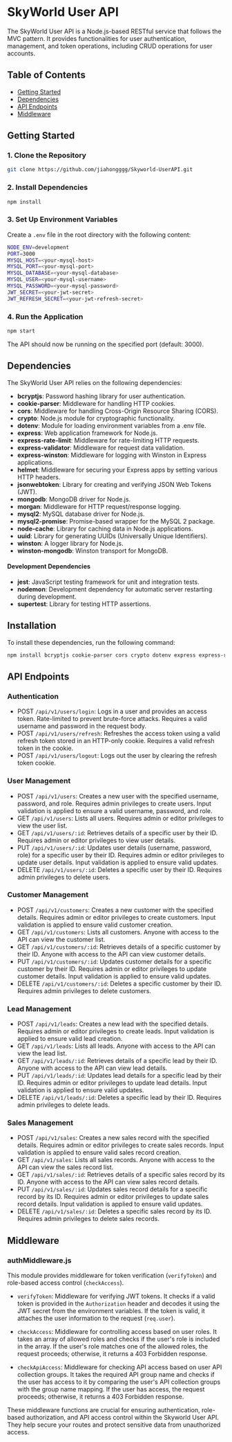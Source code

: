 # SkyWorld User API

The SkyWorld User API is a Node.js-based RESTful service that follows the MVC pattern. It provides functionalities for user authentication, management, and token operations, including CRUD operations for user accounts.

## Table of Contents

- [Getting Started](#getting-started)
- [Dependencies](#dependencies)
- [API Endpoints](#api-endpoints)
- [Middleware](#middleware)

## Getting Started

### 1. Clone the Repository

```bash
git clone https://github.com/jiahongggg/Skyworld-UserAPI.git
```

### 2. Install Dependencies

```bash
npm install
```

### 3. Set Up Environment Variables

Create a `.env` file in the root directory with the following content:

```bash
NODE_ENV=development
PORT=3000
MYSQL_HOST=<your-mysql-host>
MYSQL_PORT=<your-mysql-port>
MYSQL_DATABASE=<your-mysql-database>
MYSQL_USER=<your-mysql-username>
MYSQL_PASSWORD=<your-mysql-password>
JWT_SECRET=<your-jwt-secret>
JWT_REFRESH_SECRET=<your-jwt-refresh-secret>
```

### 4. Run the Application

```bash
npm start
```

The API should now be running on the specified port (default: 3000).

## Dependencies

The SkyWorld User API relies on the following dependencies:

- **bcryptjs**: Password hashing library for user authentication.
- **cookie-parser**: Middleware for handling HTTP cookies.
- **cors**: Middleware for handling Cross-Origin Resource Sharing (CORS).
- **crypto**: Node.js module for cryptographic functionality.
- **dotenv**: Module for loading environment variables from a .env file.
- **express**: Web application framework for Node.js.
- **express-rate-limit**: Middleware for rate-limiting HTTP requests.
- **express-validator**: Middleware for request data validation.
- **express-winston**: Middleware for logging with Winston in Express applications.
- **helmet**: Middleware for securing your Express apps by setting various HTTP headers.
- **jsonwebtoken**: Library for creating and verifying JSON Web Tokens (JWT).
- **mongodb**: MongoDB driver for Node.js.
- **morgan**: Middleware for HTTP request/response logging.
- **mysql2**: MySQL database driver for Node.js.
- **mysql2-promise**: Promise-based wrapper for the MySQL 2 package.
- **node-cache**: Library for caching data in Node.js applications.
- **uuid**: Library for generating UUIDs (Universally Unique Identifiers).
- **winston**: A logger library for Node.js.
- **winston-mongodb**: Winston transport for MongoDB.

#### Development Dependencies

- **jest**: JavaScript testing framework for unit and integration tests.
- **nodemon**: Development dependency for automatic server restarting during development.
- **supertest**: Library for testing HTTP assertions.

## Installation

To install these dependencies, run the following command:

```bash
npm install bcryptjs cookie-parser cors crypto dotenv express express-rate-limit express-validator express-winston helmet jsonwebtoken mongodb morgan mysql2 mysql2-promise node-cache uuid winston winston-mongodb --save
```

## API Endpoints

### Authentication

- POST `/api/v1/users/login`: Logs in a user and provides an access token. Rate-limited to prevent brute-force attacks. Requires a valid username and password in the request body.
- POST `/api/v1/users/refresh`: Refreshes the access token using a valid refresh token stored in an HTTP-only cookie. Requires a valid refresh token in the cookie.
- POST `/api/v1/users/logout`: Logs out the user by clearing the refresh token cookie.

### User Management

- POST `/api/v1/users`: Creates a new user with the specified username, password, and role. Requires admin privileges to create users. Input validation is applied to ensure a valid username, password, and role.
- GET `/api/v1/users`: Lists all users. Requires admin or editor privileges to view the user list.
- GET `/api/v1/users/:id`: Retrieves details of a specific user by their ID. Requires admin or editor privileges to view user details.
- PUT `/api/v1/users/:id`: Updates user details (username, password, role) for a specific user by their ID. Requires admin or editor privileges to update user details. Input validation is applied to ensure valid updates.
- DELETE `/api/v1/users/:id`: Deletes a specific user by their ID. Requires admin privileges to delete users.

### Customer Management

- POST `/api/v1/customers`: Creates a new customer with the specified details. Requires admin or editor privileges to create customers. Input validation is applied to ensure valid customer creation.
- GET `/api/v1/customers`: Lists all customers. Anyone with access to the API can view the customer list.
- GET `/api/v1/customers/:id`: Retrieves details of a specific customer by their ID. Anyone with access to the API can view customer details.
- PUT `/api/v1/customers/:id`: Updates customer details for a specific customer by their ID. Requires admin or editor privileges to update customer details. Input validation is applied to ensure valid updates.
- DELETE `/api/v1/customers/:id`: Deletes a specific customer by their ID. Requires admin privileges to delete customers.

### Lead Management

- POST `/api/v1/leads`: Creates a new lead with the specified details. Requires admin or editor privileges to create leads. Input validation is applied to ensure valid lead creation.
- GET `/api/v1/leads`: Lists all leads. Anyone with access to the API can view the lead list.
- GET `/api/v1/leads/:id`: Retrieves details of a specific lead by their ID. Anyone with access to the API can view lead details.
- PUT `/api/v1/leads/:id`: Updates lead details for a specific lead by their ID. Requires admin or editor privileges to update lead details. Input validation is applied to ensure valid updates.
- DELETE `/api/v1/leads/:id`: Deletes a specific lead by their ID. Requires admin privileges to delete leads.

### Sales Management

- POST `/api/v1/sales`: Creates a new sales record with the specified details. Requires admin or editor privileges to create sales records. Input validation is applied to ensure valid sales record creation.
- GET `/api/v1/sales`: Lists all sales records. Anyone with access to the API can view the sales record list.
- GET `/api/v1/sales/:id`: Retrieves details of a specific sales record by its ID. Anyone with access to the API can view sales record details.
- PUT `/api/v1/sales/:id`: Updates sales record details for a specific record by its ID. Requires admin or editor privileges to update sales record details. Input validation is applied to ensure valid updates.
- DELETE `/api/v1/sales/:id`: Deletes a specific sales record by its ID. Requires admin privileges to delete sales records.

## Middleware

### authMiddleware.js

This module provides middleware for token verification (`verifyToken`) and role-based access control (`checkAccess`).

- `verifyToken`: Middleware for verifying JWT tokens. It checks if a valid token is provided in the `Authorization` header and decodes it using the JWT secret from the environment variables. If the token is valid, it attaches the user information to the request (`req.user`).

- `checkAccess`: Middleware for controlling access based on user roles. It takes an array of allowed roles and checks if the user's role is included in the array. If the user's role matches one of the allowed roles, the request proceeds; otherwise, it returns a 403 Forbidden response.

- `checkApiAccess`: Middleware for checking API access based on user API collection groups. It takes the required API group name and checks if the user has access to it by comparing the user's API collection groups with the group name mapping. If the user has access, the request proceeds; otherwise, it returns a 403 Forbidden response.

These middleware functions are crucial for ensuring authentication, role-based authorization, and API access control within the Skyworld User API. They help secure your routes and protect sensitive data from unauthorized access.